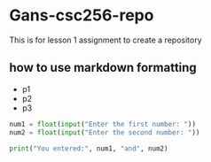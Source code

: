 # Gans-csc256-repo
This is for lesson 1 assignment to create a repository
## how to use markdown formatting

- p1
- p2
- p3

``` python
num1 = float(input("Enter the first number: "))
num2 = float(input("Enter the second number: "))

print("You entered:", num1, "and", num2)

```
